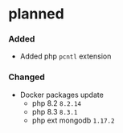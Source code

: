 planned
===

### Added
- Added php `pcntl` extension

### Changed
- Docker packages update
  - php 8.2 `8.2.14`
  - php 8.3 `8.3.1`
  - php ext mongodb `1.17.2`
